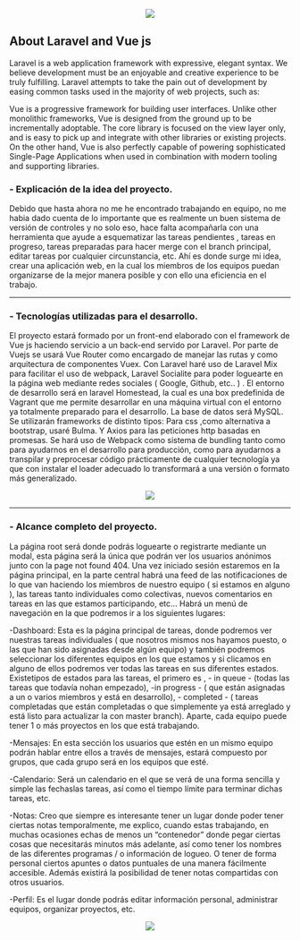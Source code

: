 <p align="center"><img src="https://i.imgur.com/uUuMaOj.png"></p>


## About Laravel and Vue js

Laravel is a web application framework with expressive, elegant syntax. We believe development must be an enjoyable and creative experience to be truly fulfilling. Laravel attempts to take the pain out of development by easing common tasks used in the majority of web projects, such as:

Vue is a progressive framework for building user interfaces. Unlike other monolithic frameworks, Vue is designed from the ground up to be incrementally adoptable. The core library is focused on the view layer only, and is easy to pick up and integrate with other libraries or existing projects. On the other hand, Vue is also perfectly capable of powering sophisticated Single-Page Applications when used in combination with modern tooling and supporting libraries.

### - Explicación de la idea del proyecto.

Debido que hasta ahora no me he encontrado trabajando en equipo, no me habia dado cuenta
de lo importante que es realmente un buen sistema de versión de controles y no solo eso, hace
falta acompañarla con una herramienta que ayude a esquematizar las tareas pendientes ,
tareas en progreso, tareas preparadas para hacer merge con el branch principal, editar tareas
por cualquier circunstancia, etc. Ahí es donde surge mi idea, crear una aplicación web, en la
cual los miembros de los equipos puedan organizarse de la mejor manera posible y con ello
una eficiencia en el trabajo.

---

### - Tecnologías utilizadas para el desarrollo.

El proyecto estará formado por un front-end elaborado con el framework de Vue js haciendo
servicio a un back-end servido por Laravel. Por parte de Vuejs se usará Vue Router como
encargado de manejar las rutas y como arquitectura de componentes Vuex. Con Laravel haré
uso de Laravel Mix para facilitar el uso de webpack, Laravel Socialite para poder loguearte en
la página web mediante redes sociales ( Google, Github, etc.. ) .
El entorno de desarrollo será en laravel Homestead, la cual es una box predefinida de Vagrant
que me permite desarrollar en una máquina virtual con el entorno ya totalmente preparado para
el desarrollo.
La base de datos será MySQL.
Se utilizarán frameworks de distinto tipos: Para css ,como alternativa a bootstrap, usaré Bulma.
Y Axios para las peticiones http basadas en promesas.
Se hará uso de Webpack como sistema de bundling tanto como para ayudarnos en el
desarrollo para producción, como para ayudarnos a transpilar y preprocesar código
prácticamente de cualquier tecnología ya que con instalar el loader adecuado lo transformará a
una versión o formato más generalizado.

<p align="center"><img src="https://i.imgur.com/SVqv55N.png"></p>

---

### - Alcance completo del proyecto.

La página root será donde podrás loguearte o registrarte mediante un modal, esta página será
la única que podrán ver los usuarios anónimos junto con la page not found 404.
Una vez iniciado sesión estaremos en la página principal, en la parte central habrá una feed de
las notificaciones de lo que van haciendo los miembros de nuestro equipo ( si estamos en
alguno ), las tareas tanto individuales como colectivas, nuevos comentarios en tareas en las
que estamos participando, etc...
Habrá un menú de navegación en la que podremos ir a los siguientes lugares:

-Dashboard:​​ Esta es la página principal de tareas, donde podremos ver nuestras tareas
individuales ( que nosotros mismos nos hayamos puesto, o las que han sido asignadas desde
algún equipo) y también podremos seleccionar los diferentes equipos en los que estamos y si
clicamos en alguno de ellos podremos ver todas las tareas en sus diferentes estados. Existetipos de estados para las tareas, el primero es , - in queue - (todas las tareas que todavía nohan empezado), -in progress - ( que están asignadas a un o varios miembros y está en desarrollo), - completed - ( tareas completadas que están completadas o que simplemente ya
está arreglado y está listo para actualizar la con master branch). Aparte, cada equipo puede
tener 1 o más proyectos en los que está trabajando.

-Mensajes:​​ En esta sección los usuarios que estén en un mismo equipo podrán hablar entre
ellos a través de mensajes, estará compuesto por grupos, que cada grupo será en los equipos
que esté.

-​Calendario: ​Será un calendario en el que se verá de una forma sencilla y simple las fechaslas tareas, así como el tiempo límite para terminar dichas tareas, etc.

-Notas:​​ Creo que siempre es interesante tener un lugar donde poder tener ciertas notas
temporalmente, me explico, cuando estas trabajando, en muchas ocasiones echas de menos
un “contenedor” donde pegar ciertas cosas que necesitarás minutos más adelante, así como
tener los nombres de las diferentes programas / o información de logueo. O tener de forma
personal ciertos apuntes o datos puntuales de una manera fácilmente accesible. Además
existirá la posibilidad de tener notas compartidas con otros usuarios.

-Perfil:​​ Es el lugar donde podrás editar información personal, administrar equipos, organizar
proyectos, etc.

<p align="center"><img src="https://i.imgur.com/BsImI3W.png"></p>